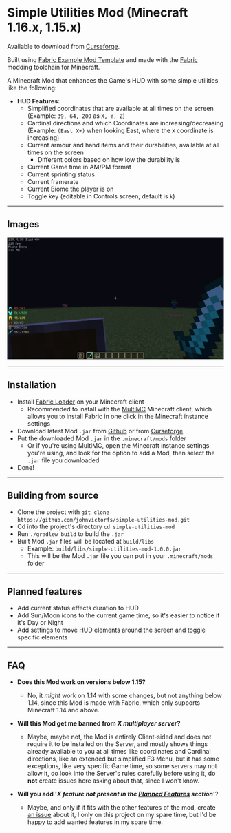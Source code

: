 # Simple Utilities Mod (Minecraft 1.16.x, 1.15.x)

Available to download from [Curseforge](https://www.curseforge.com/minecraft/mc-mods/simple-utilities).

Built using [Fabric Example Mod Template](https://github.com/FabricMC/fabric-example-mod) and made with the [Fabric](https://fabricmc.net) modding toolchain for Minecraft.

A Minecraft Mod that enhances the Game's HUD with some simple utilities like the following:

- **HUD Features:**
    - Simplified coordinates that are available at all times on the screen (Example: `39, 64, 200` as `X, Y, Z`)
    - Cardinal directions and which Coordinates are increasing/decreasing (Example: `(East X+)` when looking East, where the `X` coordinate is increasing)
    - Current armour and hand items and their durabilities, available at all times on the screen
        - Different colors based on how low the durability is
    - Current Game time in AM/PM format
    - Current sprinting status
    - Current framerate
    - Current Biome the player is on
    - Toggle key (editable in Controls screen, default is `k`)

---

## Images

![In-game HUD Example](images/ingame_hud.png)

---

## Installation

- Install [Fabric Loader](https://fabricmc.net/use/) on your Minecraft client
    - Recommended to install with the [MultiMC](https://multimc.org/) Minecraft client, which allows you to install Fabric in one click in the Minecraft instance settings
- Download latest Mod `.jar` from [Github](https://github.com/johnvictorfs/simple-utilities-mod/releases/latest) or from [Curseforge](https://www.curseforge.com/minecraft/mc-mods/simple-utilities)
- Put the downloaded Mod `.jar` in the `.minecraft/mods` folder
    - Or if you're using MultiMC, open the Minecraft instance settings you're using, and look for the option to add a Mod, then select the `.jar` file you downloaded
- Done!

---

## Building from source

- Clone the project with `git clone https://github.com/johnvictorfs/simple-utilities-mod.git`
- Cd into the project's directory `cd simple-utilities-mod`
- Run `./gradlew build` to build the `.jar`
- Built Mod `.jar` files will be located at `build/libs`
    - Example: `build/libs/simple-utilities-mod-1.0.0.jar`
    - This will be the Mod `.jar` file you can put in your `.minecraft/mods` folder

---

## Planned features

- Add current status effects duration to HUD
- Add Sun/Moon icons to the current game time, so it's easier to notice if it's Day or Night
- Add settings to move HUD elements around the screen and toggle specific elements

---

## FAQ

- **Does this Mod work on versions below 1.15?**
    - No, it *might* work on 1.14 with some changes, but not anything below 1.14, since this Mod is made with Fabric, which only supports Minecraft 1.14 and above.

- **Will this Mod get me banned from *X multiplayer server*?**
    - Maybe, maybe not, the Mod is entirely Client-sided and does not require it to be installed on the Server, and mostly shows things already available to you at all times like coordinates and Cardinal directions, like an extended but simplified F3 Menu, but it has some exceptions, like very specific Game time, so some servers may not allow it, do look into the Server's rules carefully before using it, do **not** create issues here asking about that, since I won't know.

- **Will you add '*X feature not present in the [Planned Features](#planned-features) section*'**?
    - Maybe, and only if it fits with the other features of the mod, create [an issue](https://github.com/johnvictorfs/simple-utilities-mod/issues/new) about it, I only on this project on my spare time, but I'd be happy to add wanted features in my spare time.
